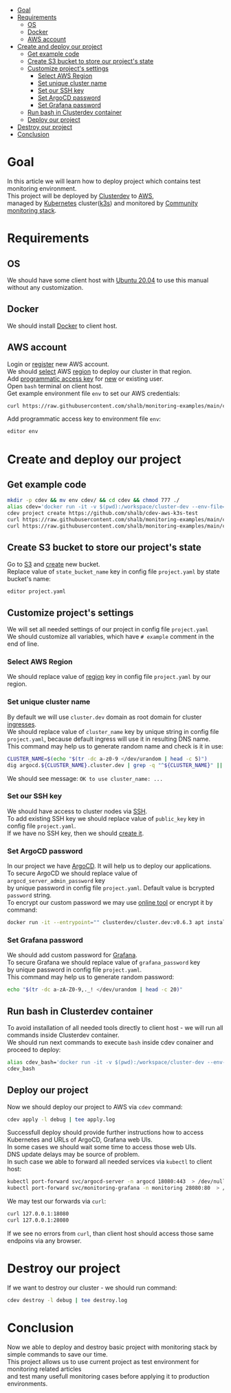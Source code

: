 * [Goal](#goal)
* [Requirements](#requirements)
   * [OS](#os)
   * [Docker](#docker)
   * [AWS account](#aws-account)
* [Create and deploy our project](#create-and-deploy-our-project)
   * [Get example code](#get-example-code)
   * [Create S3 bucket to store our project's state](#create-s3-bucket-to-store-our-projects-state)
   * [Customize project's settings](#customize-projects-settings)
      * [Select AWS Region](#select-aws-region)
      * [Set unique cluster name](#set-unique-cluster-name)
      * [Set our SSH key](#set-our-ssh-key)
      * [Set ArgoCD password](#set-argocd-password)
      * [Set Grafana password](#set-grafana-password)
   * [Run bash in Clusterdev container](#run-bash-in-clusterdev-container)
   * [Deploy our project](#deploy-our-project)
* [Destroy our project](#destroy-our-project)
* [Conclusion](#conclusion)
# Goal
In this article we will learn how to deploy project which contains test monitoring environment.  
This project will be deployed by [Clusterdev](https://cluster.dev/) to [AWS](https://aws.amazon.com/),  
managed by [Kubernetes](https://kubernetes.io/) cluster([k3s](https://rancher.com/docs/k3s/latest/en/)) and monitored by [Community monitoring stack](https://github.com/prometheus-community/helm-charts/tree/kube-prometheus-stack-35.0.3/charts/kube-prometheus-stack).

# Requirements
## OS
We should have some client host with [Ubuntu 20.04](https://releases.ubuntu.com/20.04/) to use this manual without any customization.  

## Docker
We should install [Docker](https://docs.docker.com/engine/install/ubuntu/) to client host.

## AWS account
Login or [register](https://aws.amazon.com/premiumsupport/knowledge-center/create-and-activate-aws-account/) new AWS account.  
We should [select](https://docs.aws.amazon.com/awsconsolehelpdocs/latest/gsg/select-region.html) AWS [region](https://docs.aws.amazon.com/AWSEC2/latest/UserGuide/using-regions-availability-zones.html#concepts-available-regions) to deploy our cluster in that region.  
Add [programmatic access key](https://docs.aws.amazon.com/general/latest/gr/aws-sec-cred-types.html#access-keys-and-secret-access-keys) for [new](https://docs.aws.amazon.com/IAM/latest/UserGuide/id_users_create.html) or existing user.  
Open `bash` terminal on client host.  
Get example environment file `env` to set our AWS credentials:
```bash
curl https://raw.githubusercontent.com/shalb/monitoring-examples/main/cdev/monitoring-cluster-blog/env > env
```
Add programmatic access key to environment file `env`:
```bash
editor env
```

# Create and deploy our project
## Get example code
```bash
mkdir -p cdev && mv env cdev/ && cd cdev && chmod 777 ./
alias cdev='docker run -it -v $(pwd):/workspace/cluster-dev --env-file=env clusterdev/cluster.dev:v0.6.3'
cdev project create https://github.com/shalb/cdev-aws-k3s-test
curl https://raw.githubusercontent.com/shalb/monitoring-examples/main/cdev/monitoring-cluster-blog/stack.yaml > stack.yaml
curl https://raw.githubusercontent.com/shalb/monitoring-examples/main/cdev/monitoring-cluster-blog/project.yaml > project.yaml
```

## Create S3 bucket to store our project's state
Go to [S3](https://s3.console.aws.amazon.com/s3/buckets) and [create](https://docs.aws.amazon.com/AmazonS3/latest/userguide/create-bucket-overview.html) new bucket.  
Replace value of `state_bucket_name` key in config file `project.yaml` by state bucket's name:  
```bash
editor project.yaml
```

## Customize project's settings
We will set all needed settings of our project in config file `project.yaml`  
We should customize all variables, which have `# example` comment in the end of line.

### Select AWS Region
We should replace value of [region](https://docs.aws.amazon.com/AWSEC2/latest/UserGuide/using-regions-availability-zones.html#concepts-available-regions) key in config file `project.yaml` by our region.  

### Set unique cluster name
By default we will use `cluster.dev` domain as root domain for cluster [ingresses](https://kubernetes.github.io/ingress-nginx/).  
We should replace value of `cluster_name` key by unique string in config file `project.yaml`, because default ingress will use it in resulting DNS name.  
This command may help us to generate random name and check is it in use:  
```bash
CLUSTER_NAME=$(echo "$(tr -dc a-z0-9 </dev/urandom | head -c 5)") 
dig argocd.${CLUSTER_NAME}.cluster.dev | grep -q "^${CLUSTER_NAME}" || echo "OK to use cluster_name: ${CLUSTER_NAME}"
```
We should see message: `OK to use cluster_name: ...`

### Set our SSH key
We should have access to cluster nodes via [SSH](https://en.wikipedia.org/wiki/Secure_Shell).  
To add existing SSH key we should replace value of `public_key` key in config file `project.yaml`.  
If we have no SSH key, then we should [create it](https://docs.aws.amazon.com/AWSEC2/latest/UserGuide/create-key-pairs.html).  

### Set ArgoCD password
In our project we have [ArgoCD](https://argo-cd.readthedocs.io/). It will help us to deploy our applications.  
To secure ArgoCD we should replace value of `argocd_server_admin_password` key  
by unique password in config file `project.yaml`. Default value is bcrypted `password` string.  
To encrypt our custom password we may use [online tool](https://www.browserling.com/tools/bcrypt) or encrypt it by command:
```bash
docker run -it --entrypoint="" clusterdev/cluster.dev:v0.6.3 apt install -y apache2-utils && htpasswd -bnBC 10 "" myPassword | tr -d ':\n' ; echo ''
```

### Set Grafana password
We should add custom password for [Grafana](https://grafana.com/docs/grafana/latest/).  
To secure Grafana we should replace value of `grafana_password` key  
by unique password in config file `project.yaml`.  
This command may help us to generate random password:  
```bash
echo "$(tr -dc a-zA-Z0-9,._! </dev/urandom | head -c 20)"
```

## Run bash in Clusterdev container
To avoid installation of all needed tools directly to client host - we will run all commands inside Clusterdev container.  
We should run next commands to execute `bash` inside cdev conainer and proceed to deploy:  
```bash
alias cdev_bash='docker run -it -v $(pwd):/workspace/cluster-dev --env-file=env --network=host --entrypoint="" clusterdev/cluster.dev:v0.6.3 bash'
cdev_bash
```

## Deploy our project
Now we should deploy our project to AWS via `cdev` command:
```bash
cdev apply -l debug | tee apply.log
```
Successfull deploy should provide further instructions how to access Kubernetes and URLs of ArgoCD, Grafana web UIs.  
In some cases we should wait some time to access those web UIs.  
DNS update delays may be source of problem.  
In such case we able to forward all needed services via `kubectl` to client host:  
```bash
kubectl port-forward svc/argocd-server -n argocd 18080:443  > /dev/null 2>&1 &
kubectl port-forward svc/monitoring-grafana -n monitoring 28080:80  > /dev/null 2>&1 &
```
We may test our forwards via `curl`:  
```bash
curl 127.0.0.1:18080
curl 127.0.0.1:28080
```
If we see no errors from `curl`, than client host should access those same endpoins via any browser.

# Destroy our project
If we want to destroy our cluster - we should run command:
```bash
cdev destroy -l debug | tee destroy.log
```

# Conclusion
Now we able to deploy and destroy basic project with monitoring stack by simple commands to save our time.  
This project allows us to use current project as test environment for monitoring related articles  
and test many usefull monitoring cases before applying it to production environments.
